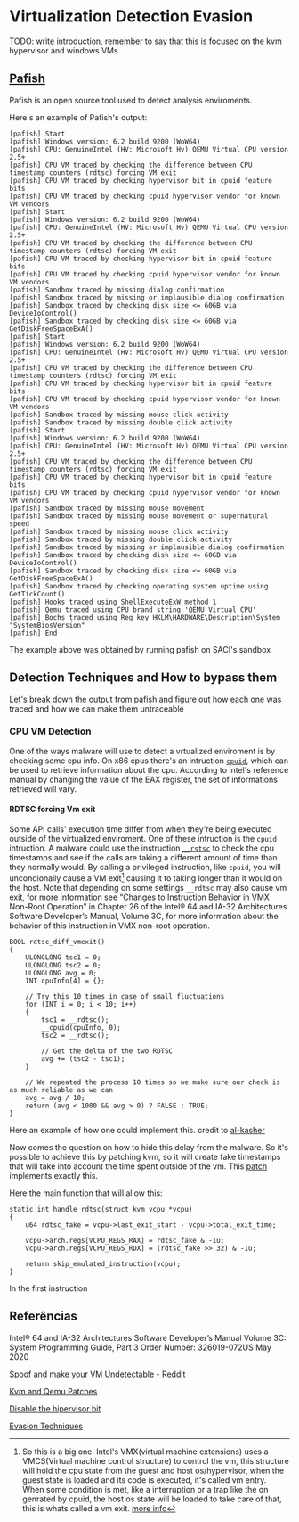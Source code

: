 # Virtualization Detection Evasion

TODO: write introduction, remember to say that this is focused on the kvm hypervisor and windows VMs


## [Pafish](https://github.com/a0rtega/pafish)

Pafish is an open source tool used to detect analysis enviroments. 

Here's an example of Pafish's output:

````
[pafish] Start
[pafish] Windows version: 6.2 build 9200 (WoW64)
[pafish] CPU: GenuineIntel (HV: Microsoft Hv) QEMU Virtual CPU version 2.5+
[pafish] CPU VM traced by checking the difference between CPU timestamp counters (rdtsc) forcing VM exit
[pafish] CPU VM traced by checking hypervisor bit in cpuid feature bits
[pafish] CPU VM traced by checking cpuid hypervisor vendor for known VM vendors
[pafish] Start
[pafish] Windows version: 6.2 build 9200 (WoW64)
[pafish] CPU: GenuineIntel (HV: Microsoft Hv) QEMU Virtual CPU version 2.5+
[pafish] CPU VM traced by checking the difference between CPU timestamp counters (rdtsc) forcing VM exit
[pafish] CPU VM traced by checking hypervisor bit in cpuid feature bits
[pafish] CPU VM traced by checking cpuid hypervisor vendor for known VM vendors
[pafish] Sandbox traced by missing dialog confirmation
[pafish] Sandbox traced by missing or implausible dialog confirmation
[pafish] Sandbox traced by checking disk size <= 60GB via DeviceIoControl()
[pafish] Sandbox traced by checking disk size <= 60GB via GetDiskFreeSpaceExA()
[pafish] Start
[pafish] Windows version: 6.2 build 9200 (WoW64)
[pafish] CPU: GenuineIntel (HV: Microsoft Hv) QEMU Virtual CPU version 2.5+
[pafish] CPU VM traced by checking the difference between CPU timestamp counters (rdtsc) forcing VM exit
[pafish] CPU VM traced by checking hypervisor bit in cpuid feature bits
[pafish] CPU VM traced by checking cpuid hypervisor vendor for known VM vendors
[pafish] Sandbox traced by missing mouse click activity
[pafish] Sandbox traced by missing double click activity
[pafish] Start
[pafish] Windows version: 6.2 build 9200 (WoW64)
[pafish] CPU: GenuineIntel (HV: Microsoft Hv) QEMU Virtual CPU version 2.5+
[pafish] CPU VM traced by checking the difference between CPU timestamp counters (rdtsc) forcing VM exit
[pafish] CPU VM traced by checking hypervisor bit in cpuid feature bits
[pafish] CPU VM traced by checking cpuid hypervisor vendor for known VM vendors
[pafish] Sandbox traced by missing mouse movement
[pafish] Sandbox traced by missing mouse movement or supernatural speed
[pafish] Sandbox traced by missing mouse click activity
[pafish] Sandbox traced by missing double click activity
[pafish] Sandbox traced by missing or implausible dialog confirmation
[pafish] Sandbox traced by checking disk size <= 60GB via DeviceIoControl()
[pafish] Sandbox traced by checking disk size <= 60GB via GetDiskFreeSpaceExA()
[pafish] Sandbox traced by checking operating system uptime using GetTickCount()
[pafish] Hooks traced using ShellExecuteExW method 1
[pafish] Qemu traced using CPU brand string 'QEMU Virtual CPU'
[pafish] Bochs traced using Reg key HKLM\HARDWARE\Description\System "SystemBiosVersion"
[pafish] End
````
The example above was obtained by running pafish on SACI's sandbox

## Detection Techniques and How to bypass them

Let's break down the output from pafish and figure out how each one was traced and how we can make them untraceable

### CPU VM Detection

One of the ways malware will use to detect a vrtualized enviroment is by checking some cpu info. On x86 cpus there's an intruction [`cpuid`](https://learn.microsoft.com/pt-br/cpp/intrinsics/cpuid-cpuidex?view=msvc-170), which can be used to retrieve information about the cpu. According to intel's reference manual by changing the value of the EAX register, the set of informations retrieved will vary. 

#### RDTSC forcing Vm exit

Some API calls' execution time differ from when they're being executed outside of the virtualized enviroment. One of these intruction is the `cpuid` intruction. A malware could use the instruction [`__rstsc`](https://learn.microsoft.com/pt-br/cpp/intrinsics/rdtsc?view=msvc-170) to check the cpu timestamps and see if the calls are taking a different amount of time than they normally would.
By calling a privileged instruction, like `cpuid`, you will uncondionally cause a VM exit[^1] causing it to taking longer than it would on the host.
Note that depending on some settings `__rdtsc` may also cause vm exit, for more information see “Changes to Instruction Behavior in VMX Non-Root Operation” in Chapter 26 of the Intel® 64 and IA-32 Architectures Software Developer’s Manual, Volume 3C, for more information about the behavior of this instruction in VMX non-root operation.

```
BOOL rdtsc_diff_vmexit()
{
    ULONGLONG tsc1 = 0;
    ULONGLONG tsc2 = 0;
    ULONGLONG avg = 0;
    INT cpuInfo[4] = {};

    // Try this 10 times in case of small fluctuations
    for (INT i = 0; i < 10; i++)
    {
        tsc1 = __rdtsc();
        __cpuid(cpuInfo, 0);
        tsc2 = __rdtsc();

        // Get the delta of the two RDTSC
        avg += (tsc2 - tsc1);
    }

    // We repeated the process 10 times so we make sure our check is as much reliable as we can
    avg = avg / 10;
    return (avg < 1000 && avg > 0) ? FALSE : TRUE;
}
```

Here an example of how one could implement this. credit to [al-kasher](https://github.com/LordNoteworthy/al-khaser)

Now comes the question on how to hide this delay from the malware. So it's possible to achieve this by patching kvm, so it will create fake timestamps that will take into account the time spent outside of the vm. This [patch](https://gitlab.com/DonnerPartyOf1/kvm-hidden/-/blob/master/rdtscv2.patch) implements exactly this.

Here the main function that will allow this: 

```
static int handle_rdtsc(struct kvm_vcpu *vcpu) 
{ 
    u64 rdtsc_fake = vcpu->last_exit_start - vcpu->total_exit_time;

    vcpu->arch.regs[VCPU_REGS_RAX] = rdtsc_fake & -1u;
    vcpu->arch.regs[VCPU_REGS_RDX] = (rdtsc_fake >> 32) & -1u;
    
    return skip_emulated_instruction(vcpu);
}

```

In the first instruction








## Referências

Intel® 64 and IA-32 Architectures Software Developer’s Manual Volume 3C: System Programming Guide, Part 3 Order Number: 326019-072US May 2020

[Spoof and make your VM Undetectable - Reddit](https://www.reddit.com/r/VFIO/comments/i071qx/spoof_and_make_your_vm_undetectable_no_more/)

[Kvm and Qemu Patches](https://gitlab.com/DonnerPartyOf1/kvm-hidden/-/tree/master)

[Disable the hipervisor bit](https://www.reddit.com/r/VFIO/comments/jpvf2c/disable_the_hypervisor_flag_at_runtime_vm/)

[Evasion Techniques](https://evasions.checkpoint.com/)

[^1]: So this is a big one. Intel's VMX(virtual machine extensions) uses a VMCS(Virtual machine control structure) to control the vm, this structure will hold the cpu state from the guest and host os/hypervisor, when the guest state is loaded and its code is executed, it's called vm entry. When some condition is met, like a interruption or a trap like the on genrated by cpuid, the host os state will be loaded to take care of that, this is whats called a vm exit. [more info](https://stromberry.com/vmcs-virtual-machine-control-structures/)